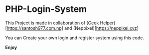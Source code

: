 # PHP-Login-System

This Project is made in collaboration of (Geek Helper)[https://santosh977.com.np]
and (Neppixel)[https://neppixel.xyz]

You can Create your own login and register system using this code.

**Enjoy**
